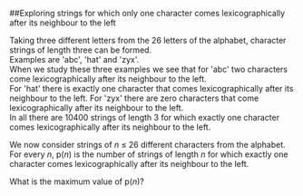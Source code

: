 ##Exploring strings for which only one character comes lexicographically after its neighbour to the left

Taking three different letters from the 26 letters of the alphabet, character strings of length three can be formed.<br>
Examples are &apos;abc&apos;, &apos;hat&apos; and &apos;zyx&apos;.<br>
When we study these three examples we see that for &apos;abc&apos; two characters come lexicographically after its neighbour to the left.<br> 
For &apos;hat&apos; there is exactly one character that comes lexicographically after its neighbour to the left. For &apos;zyx&apos; there are zero characters that come lexicographically after its neighbour to the left.<br>
In all there are 10400 strings of length 3 for which exactly one character comes lexicographically after its neighbour to the left.

We now consider strings of <var>n</var> &#x2264; 26 different characters from the alphabet.<br> 
For every <var>n</var>, p(<var>n</var>) is the number of strings of length <var>n</var> for which exactly one character comes lexicographically after its neighbour to the left.

What is the maximum value of p(<var>n</var>)?
